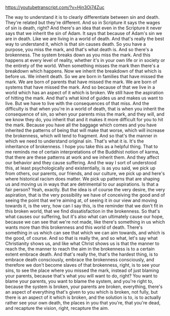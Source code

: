 https://youtubetranscript.com/?v=Hjn3Oj74Zuc

 The way to understand it is to clearly differentiate between sin and death. They're related but they're different. And so in Scripture it says the wages of sin is death, right? And there's an idea that even in the Scripture it never says that we inherit the sin of Adam. It says that because of Adam's sin we are in death. Like we are living in a world of death. And that's really the best way to understand it, which is that sin causes death. So you have a purpose, you miss the mark, and that's what death is. And so there's a brokenness. The system breaks down as you miss the mark. And this happens at every level of reality, whether it's in your own life or in society or the entirety of the world. When something misses the mark then there's a breakdown which happens. Now we inherit the breakdown of that which is before us. We inherit death. So we are born in families that have missed the mark. We are born of parents that have missed the mark. We are born of systems that have missed the mark. And so because of that we live in a world which has an aspect of it which is broken. We still have the aspiration of hitting the mark. And that's what kind of guides us and makes us want to live. But we have to live with the consequences of that miss. And the difficulty is that when you're in a world of death, that is when you inherit the consequence of sin, so when your parents miss the mark, and they will, and we know they do, you inherit that and it makes it more difficult for you to hit the mark. Because you have all the baggage which comes and you have inherited the patterns of being that will make that worse, which will increase the brokenness, which will tend to fragment. And so that's the manner in which we need to understand original sin. That's what it is. It's the inheritance of brokenness. I hope you take this as a helpful thing. That to me reminds me of certain interpretations of the Buddhist notion of karma, that there are these patterns at work and we inherit them. And they affect our behavior and they cause suffering. And the way I sort of understood this, at least psychologically and existentially, is as you said, we pick up from others, our parents, our friends, and our culture, we pick up and here's where historical racism does matter. We pick up patterns that are shaping us and moving us in ways that are detrimental to our aspirations. Is that a fair person? Yeah, exactly. But the idea is of course the very desire, the very aspiration, that is the very possibility we have of conceiving the good and of seeing the point that we're aiming at, of seeing it in our view and moving towards it, is the very, how can I say this, is the reminder that we don't fit in this broken world, that we find dissatisfaction in the brokenness. So that's what causes our suffering, but it's also what can ultimately cause our hope, because we can see that we're not made, like there's something in us which wants more than this brokenness and this world of death. There's something in us which can see that which we can aim towards, and which is the good, of course. And so that is really the, and so what, let's say what Christianity shows us, and like what Christ shows us is that the manner to reach the, the manner to reach the aim in the brokenness is to a certain extent embrace death. And that's really the, that's the hardest thing, is to embrace death consciously, embrace the brokenness consciously, and therefore we don't become slaves of that brokenness, right, is to see your sins, to see the place where you missed the mark, instead of just blaming your parents, because that's what you will want to do, right? You want to blame your parents, you want to blame the system, and you're right to, because the system is broken, your parents are broken, everything, there's an aspect of everything that's given to you which is broken, not fully, but there is an aspect of it which is broken, and the solution is to, is to actually rather see your own death, the places in you that you're, that you're dead, and recapture the vision, right, recapture the aim.